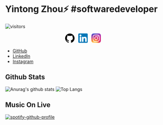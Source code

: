 # Yintong Zhou⚡ #softwaredeveloper
![visitors](https://visitor-badge.laobi.icu/badge?page_id=page.id)
  
<div align="center">
  <a href="https://github.com/yintong-zhou" ><img height="30" src="https://raw.githubusercontent.com/yintong-zhou/yintong-zhou/master/github.png"></a>&nbsp;&nbsp;
  <a href="https://www.linkedin.com/in/yintong-zhou-80692a166/" ><img height="30" src="https://raw.githubusercontent.com/yintong-zhou/yintong-zhou/master/linkedin.png"></a>&nbsp;&nbsp;
  <a href="https://www.instagram.com/tong._.gio/" ><img height="30" src="https://raw.githubusercontent.com/yintong-zhou/yintong-zhou/master/ig.png"></a>&nbsp;&nbsp;
</div>
  
* [GitHub](http://github.com) 
* [LinkedIn](https://www.linkedin.com/in/yintong-zhou-80692a166/) 
* [Instagram](https://www.instagram.com/tong._.gio/)

<!--
**yintong-zhou/yintong-zhou** is a ✨ _special_ ✨ repository because its `README.md` (this file) appears on your GitHub profile.

Here are some ideas to get you started:

- 🔭 I’m currently working on ...
- 🌱 I’m currently learning ...
- 👯 I’m looking to collaborate on ...
- 🤔 I’m looking for help with ...
- 💬 Ask me about ...
- 📫 How to reach me: ...
- 😄 Pronouns: ...
- ⚡ Fun fact: ...
-->

## Github Stats
![Anurag's github stats](https://github-readme-stats.vercel.app/api?username=yintong-zhou&show_icons=true&theme=dark) ![Top Langs](https://github-readme-stats.vercel.app/api/top-langs/?username=yintong-zhou&layout=compact&theme=dark)

## Music On Live
[![spotify-github-profile](https://spotify-github-profile.vercel.app/api/view?uid=1186919188&cover_image=true)](https://github.com/kittinan/spotify-github-profile)
